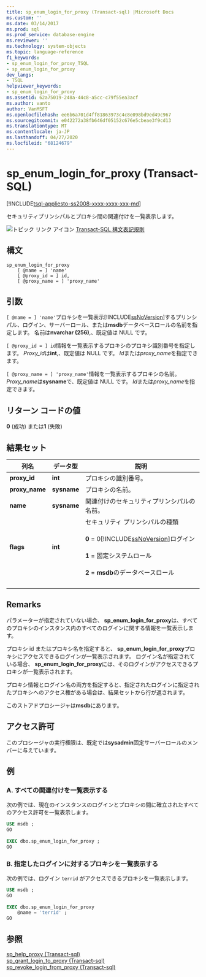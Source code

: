 ```yaml
---
title: sp_enum_login_for_proxy (Transact-sql) |Microsoft Docs
ms.custom: ''
ms.date: 03/14/2017
ms.prod: sql
ms.prod_service: database-engine
ms.reviewer: ''
ms.technology: system-objects
ms.topic: language-reference
f1_keywords:
- sp_enum_login_for_proxy_TSQL
- sp_enum_login_for_proxy
dev_langs:
- TSQL
helpviewer_keywords:
- sp_enum_login_for_proxy
ms.assetid: 62a75019-248a-44c8-a5cc-c79f55ea3acf
ms.author: vanto
author: VanMSFT
ms.openlocfilehash: ee6b6a701d4ff81863973c4c8e098bd9ed49c967
ms.sourcegitcommit: e042272a38fb646df05152c676e5cbeae3f9cd13
ms.translationtype: MT
ms.contentlocale: ja-JP
ms.lasthandoff: 04/27/2020
ms.locfileid: "68124679"
---
```

# <a name="sp_enum_login_for_proxy-transact-sql"></a>sp_enum_login_for_proxy (Transact-SQL)

[!INCLUDE[tsql-appliesto-ss2008-xxxx-xxxx-xxx-md](../../includes/tsql-appliesto-ss2008-xxxx-xxxx-xxx-md.md)]

  セキュリティプリンシパルとプロキシ間の関連付けを一覧表示します。  
  
 ![トピック リンク アイコン](../../database-engine/configure-windows/media/topic-link.gif "トピック リンク アイコン") [Transact-SQL 構文表記規則](../../t-sql/language-elements/transact-sql-syntax-conventions-transact-sql.md)  
  
## <a name="syntax"></a>構文  
  
```  
sp_enum_login_for_proxy  
    [ @name = ] 'name'  
    [ @proxy_id = ] id,  
    [ @proxy_name = ] 'proxy_name'  
```  
  
## <a name="arguments"></a>引数  
`[ @name = ] 'name'`プロキシを一覧表示[!INCLUDE[ssNoVersion](../../includes/ssnoversion-md.md)]するプリンシパル、ログイン、サーバーロール、または**msdb**データベースロールの名前を指定します。 名前は**nvarchar (256)**,、既定値は NULL です。  
  
`[ @proxy_id = ] id`情報を一覧表示するプロキシのプロキシ識別番号を指定します。 *Proxy_id*は**int**,、既定値は NULL です。 *Id*または*proxy_name*を指定できます。  
  
`[ @proxy_name = ] 'proxy_name'`情報を一覧表示するプロキシの名前。 *Proxy_name*は**sysname**で、既定値は NULL です。 *Id*または*proxy_name*を指定できます。  
  
## <a name="return-code-values"></a>リターン コードの値  
 **0** (成功) または**1** (失敗)  
  
## <a name="result-sets"></a>結果セット  
  
|列名|データ型|説明|  
|-----------------|---------------|-----------------|  
|**proxy_id**|**int**|プロキシの識別番号。|  
|**proxy_name**|**sysname**|プロキシの名前。|  
|**name**|**sysname**|関連付けのセキュリティプリンシパルの名前。|  
|**flags**|**int**|セキュリティ プリンシパルの種類<br /><br /> **0** =  0[!INCLUDE[ssNoVersion](../../includes/ssnoversion-md.md)]ログイン<br /><br /> **1** = 固定システムロール<br /><br /> **2** = **msdb**のデータベースロール|  
| &nbsp; | &nbsp; | &nbsp; |
  
## <a name="remarks"></a>Remarks  
 パラメーターが指定されていない場合、 **sp_enum_login_for_proxy**は、すべてのプロキシのインスタンス内のすべてのログインに関する情報を一覧表示します。  
  
 プロキシ id またはプロキシ名を指定すると、 **sp_enum_login_for_proxy**プロキシにアクセスできるログインが一覧表示されます。 ログイン名が指定されている場合、 **sp_enum_login_for_proxy**には、そのログインがアクセスできるプロキシが一覧表示されます。  
  
 プロキシ情報とログイン名の両方を指定すると、指定されたログインに指定されたプロキシへのアクセス権がある場合は、結果セットから行が返されます。  
  
 このストアドプロシージャは**msdb**にあります。  
  
## <a name="permissions"></a>アクセス許可  
 このプロシージャの実行権限は、既定では**sysadmin**固定サーバーロールのメンバーに与えています。  
  
## <a name="examples"></a>例  
  
### <a name="a-listing-all-associations"></a>A. すべての関連付けを一覧表示する  
 次の例では、現在のインスタンスのログインとプロキシの間に確立されたすべてのアクセス許可を一覧表示します。  
  
```sql
USE msdb ;  
GO  
  
EXEC dbo.sp_enum_login_for_proxy ;  
GO  
```  
  
### <a name="b-listing-proxies-for-a-specific-login"></a>B. 指定したログインに対するプロキシを一覧表示する  
 次の例では、ログイン `terrid` がアクセスできるプロキシを一覧表示します。  
  
```sql
USE msdb ;  
GO  
  
EXEC dbo.sp_enum_login_for_proxy  
    @name = 'terrid' ;  
GO  
```  
  
## <a name="see-also"></a>参照  
 [sp_help_proxy &#40;Transact-sql&#41;](../../relational-databases/system-stored-procedures/sp-help-proxy-transact-sql.md)   
 [sp_grant_login_to_proxy &#40;Transact-sql&#41;](../../relational-databases/system-stored-procedures/sp-grant-login-to-proxy-transact-sql.md)   
 [sp_revoke_login_from_proxy &#40;Transact-sql&#41;](../../relational-databases/system-stored-procedures/sp-revoke-login-from-proxy-transact-sql.md)  
  
  
